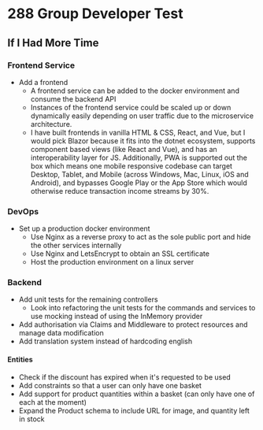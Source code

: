 # 288 Group Developer Test

## If I Had More Time

### Frontend Service

- Add a frontend
  - A frontend service can be added to the docker environment and consume the backend API
  - Instances of the frontend service could be scaled up or down dynamically easily depending on user traffic due to the microservice architecture.
  - I have built frontends in vanilla HTML & CSS, React, and Vue, but I would pick Blazor because it fits into the dotnet ecosystem, supports component based views (like React and Vue), and has an interoperability layer for JS. Additionally, PWA is supported out the box which means one mobile responsive codebase can target Desktop, Tablet, and Mobile (across Windows, Mac, Linux, iOS and Android), and bypasses Google Play or the App Store which would otherwise reduce transaction income streams by 30%.

### DevOps

- Set up a production docker environment
  - Use Nginx as a reverse proxy to act as the sole public port and hide the other services internally
  - Use Nginx and LetsEncrypt to obtain an SSL certificate
  - Host the production environment on a linux server

### Backend

- Add unit tests for the remaining controllers
  - Look into refactoring the unit tests for the commands and services to use mocking instead of using the InMemory provider
- Add authorisation via Claims and Middleware to protect resources and manage data modification
- Add translation system instead of hardcoding english

#### Entities

- Check if the discount has expired when it's requested to be used
- Add constraints so that a user can only have one basket
- Add support for product quantities within a basket (can only have one of each at the moment)
- Expand the Product schema to include URL for image, and quantity left in stock
